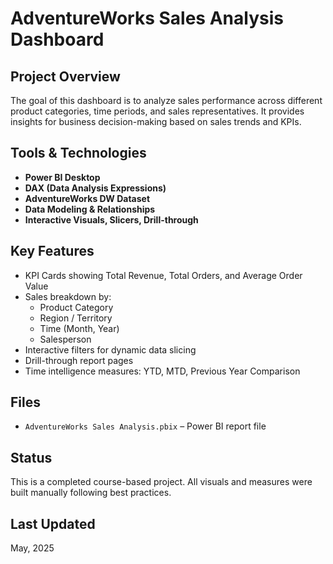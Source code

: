 
# AdventureWorks Sales Analysis Dashboard

##  Project Overview

The goal of this dashboard is to analyze sales performance across different product categories, time periods, and sales representatives. It provides insights for business decision-making based on sales trends and KPIs.

##  Tools & Technologies

- **Power BI Desktop**
- **DAX (Data Analysis Expressions)**
- **AdventureWorks DW Dataset**
- **Data Modeling & Relationships**
- **Interactive Visuals, Slicers, Drill-through**

##  Key Features

- KPI Cards showing Total Revenue, Total Orders, and Average Order Value
- Sales breakdown by:
  - Product Category
  - Region / Territory
  - Time (Month, Year)
  - Salesperson
- Interactive filters for dynamic data slicing
- Drill-through report pages
- Time intelligence measures: YTD, MTD, Previous Year Comparison

##  Files

- `AdventureWorks Sales Analysis.pbix` – Power BI report file

##  Status

This is a completed course-based project. All visuals and measures were built manually following best practices.

##  Last Updated

May, 2025

